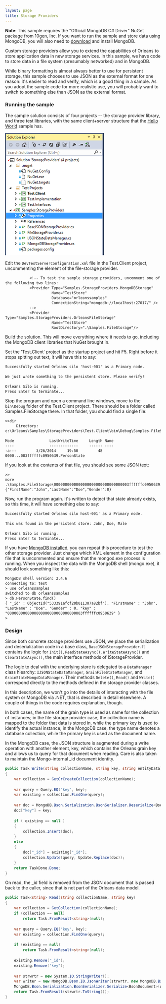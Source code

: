 ```yaml
---
layout: page
title: Storage Providers
---
```



**Note**: This sample requires the "Official MongoDB C# Driver" NuGet package from 10gen, Inc. If you want to run the sample and store data using MongoDB, you will also need to [download](https://www.mongodb.org/) and install MongoDB. 

Custom storage providers allow you to extend the capabilities of Orleans to store application data in new storage services. In this sample, we have code to store data in a file system (presumably networked) and in MongoDB.

While binary formatting is almost always better to use for persistent storage, this sample chooses to use JSON as the external format for one reason: it's easier to read and verify, which is a good thing in a sample. As you adopt the sample code for more realistic use, you will probably want to switch to something else than JSON as the external format.

### Running the sample
The sample solution consists of four projects -- the storage provider library, and three test libraries, with the same client+server structure that the [Hello World](Hello-World) sample has.

![](ProvidersSample.png)

Edit the `DevTestServerConfiguration.xml` file in the Test.Client project, uncommenting the element of the file-storage provider.

               <!-- To test the sample storage providers, uncomment one of the following two lines:
               <Provider Type="Samples.StorageProviders.MongoDBStorage" 
                         Name="TestStore"
                         Database="orleanssamples"
                         ConnectionString="mongodb://localhost:27017/" />
               -->
               <Provider Type="Samples.StorageProviders.OrleansFileStorage" 
                         Name="TestStore"
                         RootDirectory=".\Samples.FileStorage"/>


Build the solution. This will move everything where it needs to go, including the MongoDB client libraries that NuGet brought in.

Set the 'Test.Client' project as the startup project and hit F5. Right before it stops spitting out text, it will have this to say:

    Successfully started Orleans silo 'host-001' as a Primary node.

    We just wrote something to the persistent store. Please verify!

    Orleans Silo is running.
    Press Enter to terminate...


Stop the program and open a command line windows, move to the `bin\Debug` folder of the Test.Client project. There should be a folder called Samples.FileStorage there. In that folder, you should find a single file:

    >>dir
         Directory: c:\Orleans\Samples\StorageProviders\Test.Client\bin\Debug\Samples.FileStorage

    Mode                LastWriteTime     Length Name
    ----                -------------     ------ ----
    -a---         3/26/2014     19:50         48 0000...003ffffffc0950639.PersonState


If you look at the contents of that file, you should see some JSON text:

    >> 
    more .\Samples.FileStorage\0000000000000000000000000000000003ffffffc0950639.PersonState
    {"FirstName":"John","LastName":"Doe","Gender":0}

Now, run the program again. It's written to detect that state already exists, so this time, it will have something else to say:

    Successfully started Orleans silo host-001' as a Primary node.

    This was found in the persistent store: John, Doe, Male

    Orleans Silo is running.
    Press Enter to terminate...


If you have [MongoDB installed](http://docs.mongodb.org/manual/tutorial/install-mongodb-on-windows/), you can repeat this procedure to test the other storage provider. Just change which XML element in the configuration file that is uncommented and ensure that the mongod.exe process is running. When you inspect the data with the MongoDB shell (mongo.exe), it should look something like this:

    MongoDB shell version: 2.4.6
    connecting to: test
    > use orleanssamples
    switched to db orleanssamples
    > db.PersonState.find()
    { "_id" : ObjectId("533391afcf20b011307a82bf"), "FirstName" : "John", "LastName" : "Doe", "Gender" : 0, "key" : "0000000000000000000000000000000003ffffffc0950639" }
    >

### Design
Since both concrete storage providers use JSON, we place the serialization and deserialization code in a base class, `BaseJSONStorageProvider`. It contains the logic for `Init()`, `ReadStateAsync()`, `WriteStateAsync()` and `ClearStateAsync()`, the main interface methods of IStorageProvider. 

The logic to deal with the underlying store is delegated to a `DataManager` class hiearchy: `IJSONStateDataManager`,  `GrainFileStateManager`, and `GrainStateMongoDataManager`. Their methods `Delete()`, `Read()` and `Write()` correspond directly to the methods defined in the storage provider classes.

In this description, we won't go into the details of interacting with the file system or MongoDB via .NET, that is described in detail elsewhere. A couple of things in the code requires explanation, though.

In both cases, the name of the grain type is used as name for the collection of instances; in the file storage provider case, the collection name is mapped to the folder that data is stored in, while the primary key is used to identify the actual instance; in the MongoDB case, the type name denotes a database collection, while the primary key is used as the document name.

In the MongoDB case, the JSON structure is augmented during a write operation with another element, key, which contains the Orleans grain key and allows us to query for that document when reading. Care is also taken to maintain the Mongo-internal _id document identity.

``` csharp
public Task Write(string collectionName, string key, string entityData)
{
    var collection = GetOrCreateCollection(collectionName);

    var query = Query.EQ("key", key);
    var existing = collection.FindOne(query);

    var doc = MongoDB.Bson.Serialization.BsonSerializer.Deserialize<BsonDocument>(entityData);
    doc["key"] = key;

    if ( existing == null )
    {
        collection.Insert(doc);
    }
    else
    {
        doc["_id"] = existing["_id"];
        collection.Update(query, Update.Replace(doc));
    }
    return TaskDone.Done;
}
```

On read, the _id field is removed from the JSON document that is passed back to the caller, since that is not part of the Orleans data model.

``` csharp
public Task<string> Read(string collectionName, string key)
{
    var collection = GetCollection(collectionName);
    if (collection == null)
        return Task.FromResult<string>(null);

    var query = Query.EQ("key", key);
    var existing = collection.FindOne(query);

    if (existing == null)
        return Task.FromResult<string>(null);

    existing.Remove("_id");
    existing.Remove("key");

    var strwrtr = new System.IO.StringWriter();
    var writer = new MongoDB.Bson.IO.JsonWriter(strwrtr, new MongoDB.Bson.IO.JsonWriterSettings());
    MongoDB.Bson.Serialization.BsonSerializer.Serialize<BsonDocument>(writer, existing);
    return Task.FromResult(strwrtr.ToString());
}
```
